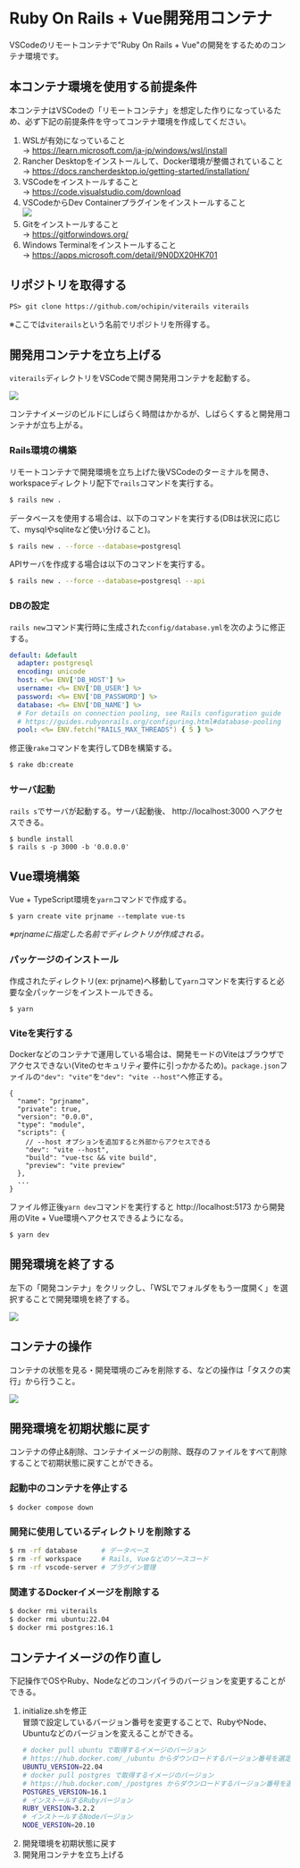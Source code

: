 Ruby On Rails + Vue開発用コンテナ
===
VSCodeのリモートコンテナで"Ruby On Rails + Vue"の開発をするためのコンテナ環境です。

## 本コンテナ環境を使用する前提条件
本コンテナはVSCodeの「リモートコンテナ」を想定した作りになっているため、必ず下記の前提条件を守ってコンテナ環境を作成してください。

1. WSLが有効になっていること  
   -> https://learn.microsoft.com/ja-jp/windows/wsl/install
2. Rancher Desktopをインストールして、Docker環境が整備されていること  
   -> https://docs.rancherdesktop.io/getting-started/installation/
3. VSCodeをインストールすること  
   -> https://code.visualstudio.com/download
4. VSCodeからDev Containerプラグインをインストールすること  
   ![](documents/devcontainer.png)
5. Gitをインストールすること  
   -> https://gitforwindows.org/
6. Windows Terminalをインストールすること  
   -> https://apps.microsoft.com/detail/9N0DX20HK701

## リポジトリを取得する
```
PS> git clone https://github.com/ochipin/viterails viterails
```
※ここでは`viterails`という名前でリポジトリを所得する。

## 開発用コンテナを立ち上げる
`viterails`ディレクトリをVSCodeで開き開発用コンテナを起動する。

![](documents/vscode-devcontainer.png)

コンテナイメージのビルドにしばらく時間はかかるが、しばらくすると開発用コンテナが立ち上がる。

### Rails環境の構築
リモートコンテナで開発環境を立ち上げた後VSCodeのターミナルを開き、workspaceディレクトリ配下で`rails`コマンドを実行する。
```bash
$ rails new .
```

データベースを使用する場合は、以下のコマンドを実行する(DBは状況に応じて、mysqlやsqliteなど使い分けること)。
```bash
$ rails new . --force --database=postgresql
```

APIサーバを作成する場合は以下のコマンドを実行する。
```bash
$ rails new . --force --database=postgresql --api
```

### DBの設定
`rails new`コマンド実行時に生成された`config/database.yml`を次のように修正する。

```yaml
default: &default
  adapter: postgresql
  encoding: unicode
  host: <%= ENV['DB_HOST'] %>
  username: <%= ENV['DB_USER'] %>
  password: <%= ENV['DB_PASSWORD'] %>
  database: <%= ENV['DB_NAME'] %>
  # For details on connection pooling, see Rails configuration guide
  # https://guides.rubyonrails.org/configuring.html#database-pooling
  pool: <%= ENV.fetch("RAILS_MAX_THREADS") { 5 } %>
```

修正後`rake`コマンドを実行してDBを構築する。
```bash
$ rake db:create
```

### サーバ起動
`rails s`でサーバが起動する。サーバ起動後、 http://localhost:3000 へアクセスできる。
```
$ bundle install
$ rails s -p 3000 -b '0.0.0.0'
```

## Vue環境構築
Vue + TypeScript環境を`yarn`コマンドで作成する。
```
$ yarn create vite prjname --template vue-ts
```
*※prjnameに指定した名前でディレクトリが作成される。*

### パッケージのインストール
作成されたディレクトリ(ex: prjname)へ移動して`yarn`コマンドを実行すると必要な全パッケージをインストールできる。

```
$ yarn
```

### Viteを実行する
Dockerなどのコンテナで運用している場合は、開発モードのViteはブラウザでアクセスできない(Viteのセキュリティ要件に引っかかるため)。`package.json`ファイルの`"dev": "vite"`を`"dev": "vite --host"`へ修正する。
```jsonc
{
  "name": "prjname",
  "private": true,
  "version": "0.0.0",
  "type": "module",
  "scripts": {
    // --host オプションを追加すると外部からアクセスできる
    "dev": "vite --host",
    "build": "vue-tsc && vite build",
    "preview": "vite preview"
  },
  ...
}
```

ファイル修正後`yarn dev`コマンドを実行すると http://localhost:5173 から開発用のVite + Vue環境へアクセスできるようになる。

```
$ yarn dev
```

## 開発環境を終了する
左下の「開発コンテナ」をクリックし、「WSLでフォルダをもう一度開く」を選択することで開発環境を終了する。

![](documents/close_container.png)


## コンテナの操作
コンテナの状態を見る・開発環境のごみを削除する、などの操作は「タスクの実行」から行うこと。

![](documents/tasks.png)

## 開発環境を初期状態に戻す
コンテナの停止&削除、コンテナイメージの削除、既存のファイルをすべて削除することで初期状態に戻すことができる。

### 起動中のコンテナを停止する

```
$ docker compose down
```

### 開発に使用しているディレクトリを削除する

```bash
$ rm -rf database      # データベース
$ rm -rf workspace     # Rails, Vueなどのソースコード
$ rm -rf vscode-server # プラグイン管理
```

### 関連するDockerイメージを削除する

```bash
$ docker rmi viterails
$ docker rmi ubuntu:22.04
$ docker rmi postgres:16.1
```

## コンテナイメージの作り直し
下記操作でOSやRuby、Nodeなどのコンパイラのバージョンを変更することができる。

1. initialize.shを修正  
   冒頭で設定しているバージョン番号を変更することで、RubyやNode、Ubuntuなどのバージョンを変えることができる。
   ```sh
   # docker pull ubuntu で取得するイメージのバージョン
   # https://hub.docker.com/_/ubuntu からダウンロードするバージョン番号を選定する
   UBUNTU_VERSION=22.04
   # docker pull postgres で取得するイメージのバージョン
   # https://hub.docker.com/_/postgres からダウンロードするバージョン番号を選定する
   POSTGRES_VERSION=16.1
   # インストールするRubyバージョン
   RUBY_VERSION=3.2.2
   # インストールするNodeバージョン
   NODE_VERSION=20.10
   ```
2. 開発環境を初期状態に戻す
3. 開発用コンテナを立ち上げる
